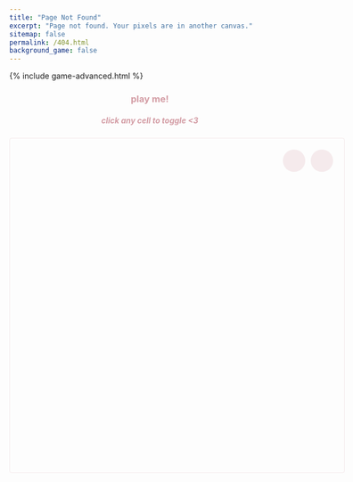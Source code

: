 ```yaml
---
title: "Page Not Found"
excerpt: "Page not found. Your pixels are in another canvas."
sitemap: false
permalink: /404.html
background_game: false
---
```


{% include game-advanced.html %}

<div class="instructions">
  <h3>play me!</h3>
  <h5>click any cell to toggle <3</h5>
</div>

<div class="game-container large-game">
  <canvas id="interactive-canvas"></canvas>
  <div class="game-controls-404">
    <button id="play-pause-btn" class="game-button">
      <i class="fas fa-play"></i>
    </button>
    <button id="shuffle-btn" class="game-button">
      <i class="fas fa-random"></i>
    </button>
  </div>
</div>

<style>
.game-container.large-game {
  height: 600px;
  width: 600px;
  position: relative;
  margin: 20px auto;
  border: 1px solid rgba(211, 156, 164, 0.2);
  border-radius: 4px;
}

.game-controls-404 {
  position: absolute;
  right: 20px;
  top: 20px;
  display: flex;
  gap: 10px;
  z-index: 1000;
}

.game-button {
  width: 40px;
  height: 40px;
  border: none;
  border-radius: 50%;
  background: rgba(211, 156, 164, 0.2);
  color: #d39ca4;
  cursor: pointer;
  display: flex;
  align-items: center;
  justify-content: center;
  font-size: 20px;
  transition: all 0.3s ease;
}

.game-button:hover {
  background: rgba(211, 156, 164, 0.3);
}

.instructions {
  text-align: center;
  margin: 20px auto;
  max-width: 600px;
  color: #d39ca4;
}
</style>

<script>
const PATTERNS = [
  {
    name: "diamond",
    pattern: [
      [0, 0, 0, 0, 1, 1, 1, 1, 0, 0, 0, 0],
      [0, 0, 0, 0, 0, 0, 0, 0, 0, 0, 0, 0],
      [0, 0, 1, 1, 1, 1, 1, 1, 1, 1, 0, 0],
      [0, 0, 0, 0, 0, 0, 0, 0, 0, 0, 0, 0],
      [1, 1, 1, 1, 1, 1, 1, 1, 1, 1, 1, 1],
      [0, 0, 0, 0, 0, 0, 0, 0, 0, 0, 0, 0],
      [0, 0, 1, 1, 1, 1, 1, 1, 1, 1, 0, 0],
      [0, 0, 0, 0, 0, 0, 0, 0, 0, 0, 0, 0],
      [0, 0, 0, 0, 1, 1, 1, 1, 0, 0, 0, 0]
    ]
  },
  {
    name: "rotor",
    pattern: [
      [0, 0, 0, 0, 0, 0, 0, 1, 0, 0, 0, 0, 0, 0],
      [0, 0, 0, 0, 0, 0, 1, 0, 1, 0, 0, 0, 0, 0],
      [0, 0, 0, 0, 0, 0, 0, 1, 0, 0, 0, 0, 0, 0],
      [0, 0, 0, 0, 0, 0, 0, 0, 0, 0, 0, 0, 0, 0],
      [0, 0, 0, 0, 0, 1, 1, 1, 1, 1, 0, 0, 0, 0],
      [0, 0, 0, 0, 1, 0, 0, 0, 0, 0, 1, 0, 1, 1],
      [0, 0, 0, 1, 0, 1, 1, 1, 1, 0, 1, 0, 1, 1],
      [0, 0, 0, 1, 0, 0, 0, 0, 0, 0, 1, 0, 0, 0],
      [1, 1, 0, 1, 0, 1, 1, 1, 1, 0, 1, 0, 0, 0],
      [1, 1, 0, 1, 0, 0, 0, 0, 0, 1, 0, 0, 0, 0],
      [0, 0, 0, 0, 1, 1, 1, 1, 1, 0, 0, 0, 0, 0],
      [0, 0, 0, 0, 0, 0, 0, 0, 0, 0, 0, 0, 0, 0],
      [0, 0, 0, 0, 0, 0, 1, 0, 0, 0, 0, 0, 0, 0],
      [0, 0, 0, 0, 0, 1, 0, 1, 0, 0, 0, 0, 0, 0],
      [0, 0, 0, 0, 0, 0, 1, 0, 0, 0, 0, 0, 0, 0]
    ]
  },
  {
    name: "acorn",
    pattern: [
      [0, 0, 0, 0, 0, 0, 0, 0, 0, 0, 0, 0],
      [0, 0, 0, 0, 1, 0, 0, 0, 0, 0, 0, 0],
      [0, 0, 0, 0, 0, 0, 1, 0, 0, 0, 0, 0],
      [0, 0, 0, 1, 1, 0, 0, 1, 1, 1, 0, 0],
      [0, 0, 0, 0, 0, 0, 0, 0, 0, 0, 0, 0],
    ]
  }
];

window.addEventListener('load', () => {
  const game = new GameOfLife({
    canvasId: 'interactive-canvas',
    playPauseBtnId: 'play-pause-btn',
    cellSize: 20,
    updateInterval: 300,
    dimensions: { width: 600, height: 600 },
    colors: {
      cell: '#d39ca4',
      newCell: '#f54242'
    }
  });

  // Start paused
  game.running = false;
  const playPauseBtn = document.getElementById('play-pause-btn');
  playPauseBtn.innerHTML = '<i class="fas fa-play"></i>';

  // Track current pattern index
  let currentPatternIndex = 0;

  // Add click handler for cell toggling
  game.canvas.addEventListener('click', (e) => {
    if (game.running) return;
    
    const rect = game.canvas.getBoundingClientRect();
    const x = e.clientX - rect.left;
    const y = e.clientY - rect.top;
    
    const col = Math.floor(x / game.config.cellSize);
    const row = Math.floor(y / game.config.cellSize);
    
    if (row >= 0 && row < game.rows && col >= 0 && col < game.cols) {
      game.grid[row][col] = !game.grid[row][col];
      game.drawGrid();
    }
  });

  // Function to set a pattern
  const setPattern = (pattern) => {
    game.grid = Array(game.rows).fill().map(() => Array(game.cols).fill(false));
    
    const centerRow = Math.floor(game.rows / 2);
    const centerCol = Math.floor(game.cols / 2);
    
    const startRow = centerRow - Math.floor(pattern.length / 2);
    const startCol = centerCol - Math.floor(pattern[0].length / 2);
    
    for (let i = 0; i < pattern.length; i++) {
      for (let j = 0; j < pattern[0].length; j++) {
        if (pattern[i][j]) {
          game.grid[startRow + i][startCol + j] = true;
        }
      }
    }
    
    game.drawGrid();
  };

  // Add shuffle functionality
  const shuffleBtn = document.getElementById('shuffle-btn');
  shuffleBtn.addEventListener('click', () => {
    currentPatternIndex = (currentPatternIndex + 1) % PATTERNS.length;
    setPattern(PATTERNS[currentPatternIndex].pattern);
  });

  // Set initial pattern
  setPattern(PATTERNS[0].pattern);
});
</script>